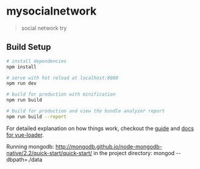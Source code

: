 # mysocialnetwork

> social network try

## Build Setup

``` bash
# install dependencies
npm install

# serve with hot reload at localhost:8080
npm run dev

# build for production with minification
npm run build

# build for production and view the bundle analyzer report
npm run build --report
```

For detailed explanation on how things work, checkout the [guide](http://vuejs-templates.github.io/webpack/) and [docs for vue-loader](http://vuejs.github.io/vue-loader).

Running mongodb: http://mongodb.github.io/node-mongodb-native/2.2/quick-start/quick-start/
in the project directory: mongod --dbpath=./data
